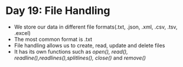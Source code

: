 # Day 19: File Handling

- We store our data in different file formats(.txt, .json, .xml, .csv, .tsv, .excel)
- The most common format is .txt
- File handling allows us to create, read, update and delete files
- It has its own functions such as _open(), read(), readline(),readlines(),splitlines(), close()_ and _remove()_
